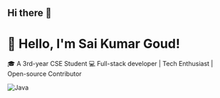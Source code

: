 ## Hi there 👋

# 👋 Hello, I'm Sai Kumar Goud!
🎓 A 3rd-year CSE Student 
💻 Full-stack developer | Tech Enthusiast | Open-source Contributor  

![Java](https://img.shields.io/badge/Java-ED8B00?style=for-the-badge&logo=java&logoColor=white)

  
